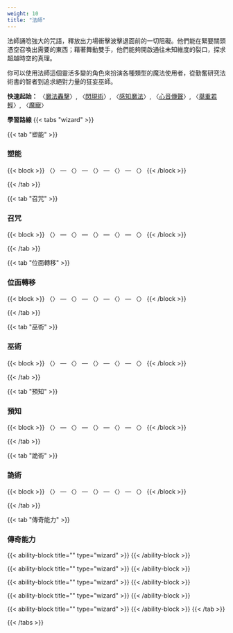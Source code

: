 ```yaml
---
weight: 10
title: "法師"
---
```

法師誦唸強大的咒語，釋放出力場衝擊波擊退面前的一切阻礙。他們能在緊要關頭憑空召喚出需要的東西；藉著舞動雙手，他們能夠開啟通往未知維度的裂口，探求超越時空的真理。

你可以使用法師這個靈活多變的角色來扮演各種類型的魔法使用者，從勤奮研究法術書的智者到追求絕對力量的狂妄巫師。

<b>快速起始：</b>
〈<a href="#魔法轟擊">魔法轟擊</a>〉,
〈<a href="#閃現術">閃現術</a>〉,
〈<a href="#感知魔法">感知魔法</a>〉,
〈<a href="#心音傳聲">心音傳聲</a>〉,
〈<a href="#舉重若輕">舉重若輕</a>〉,
〈<a href="#魔寵">魔寵</a>〉

<b>學習路線</b>
{{< tabs "wizard" >}}

{{< tab "塑能" >}}
<h3 style="color: var(--role-color-wizard);">塑能</h3>
{{< block >}}
〈〉 — 〈〉 — 〈〉 — 〈〉 — 〈〉
{{< /block >}}

{{< /tab >}}

{{< tab "召咒" >}}
<h3 style="color: var(--role-color-wizard);">召咒</h3>
{{< block >}}
〈〉 — 〈〉 — 〈〉 — 〈〉 — 〈〉
{{< /block >}}

{{< /tab >}}

{{< tab "位面轉移" >}}
<h3 style="color: var(--role-color-wizard);">位面轉移</h3>
{{< block >}}
〈〉 — 〈〉 — 〈〉 — 〈〉 — 〈〉
{{< /block >}}

{{< /tab >}}

{{< tab "巫術" >}}
<h3 style="color: var(--role-color-wizard);">巫術</h3>
{{< block >}}
〈〉 — 〈〉 — 〈〉 — 〈〉 — 〈〉
{{< /block >}}

{{< /tab >}}

{{< tab "預知" >}}
<h3 style="color: var(--role-color-wizard);">預知</h3>
{{< block >}}
〈〉 — 〈〉 — 〈〉 — 〈〉 — 〈〉
{{< /block >}}

{{< /tab >}}

{{< tab "詭術" >}}
<h3 style="color: var(--role-color-wizard);">詭術</h3>
{{< block >}}
〈〉 — 〈〉 — 〈〉 — 〈〉 — 〈〉
{{< /block >}}

{{< /tab >}}

{{< tab "傳奇能力"  >}}
<h3 style="color: var(--role-color-wizard);">傳奇能力</h3>

{{< ability-block title="" type="wizard" >}}
{{< /ability-block >}}

{{< ability-block title="" type="wizard" >}}
{{< /ability-block >}}

{{< ability-block title="" type="wizard" >}}
{{< /ability-block >}}

{{< ability-block title="" type="wizard" >}}
{{< /ability-block >}}

{{< ability-block title="" type="wizard" >}}
{{< /ability-block >}}
{{< /tab >}}

{{< /tabs >}}
